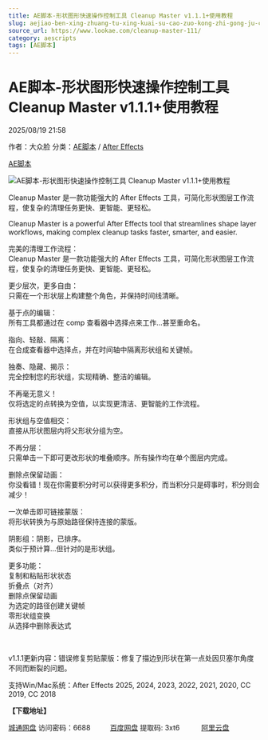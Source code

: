 ```yaml
---
title: AE脚本-形状图形快速操作控制工具 Cleanup Master v1.1.1+使用教程
slug: aejiao-ben-xing-zhuang-tu-xing-kuai-su-cao-zuo-kong-zhi-gong-ju-cleanup-master-v1-1-1-shi-yong-jiao-cheng
source_url: https://www.lookae.com/cleanup-master-111/
category: aescripts
tags: [AE脚本]
---
```

# AE脚本-形状图形快速操作控制工具 Cleanup Master v1.1.1+使用教程

2025/08/19 21:58

作者：大众脸
分类：[AE脚本](https://www.lookae.com/after-effects/aescripts/) / [After Effects](https://www.lookae.com/after-effects/)

[AE脚本](https://www.lookae.com/tag/ae%e8%84%9a%e6%9c%ac/)

![AE脚本-形状图形快速操作控制工具 Cleanup Master v1.1.1+使用教程](https://www.lookae.com/wp-content/uploads/2025/07/Cleanup-Master-.jpg "AE脚本-形状图形快速操作控制工具 Cleanup Master v1.1.1+使用教程-LookAE.com")

Cleanup Master 是一款功能强大的 After Effects 工具，可简化形状图层工作流程，使复杂的清理任务更快、更智能、更轻松。

Cleanup Master is a powerful After Effects tool that streamlines shape layer workflows, making complex cleanup tasks faster, smarter, and easier.

完美的清理工作流程：  
Cleanup Master 是一款功能强大的 After Effects 工具，可简化形状图层工作流程，使复杂的清理任务更快、更智能、更轻松。

更少层次，更多自由：  
只需在一个形状层上构建整个角色，并保持时间线清晰。

基于点的编辑：  
所有工具都通过在 comp 查看器中选择点来工作…甚至重命名。

指向、轻敲、隔离：  
在合成查看器中选择点，并在时间轴中隔离形状组和关键帧。

独奏、隐藏、揭示：  
完全控制您的形状组，实现精确、整洁的编辑。

不再毫无意义！  
仅将选定的点转换为空值，以实现更清洁、更智能的工作流程。

形状组与空值相交：  
直接从形状图层内将父形状分组为空。

不再分层：  
只需单击一下即可更改形状的堆叠顺序。所有操作均在单个图层内完成。

删除点保留动画：  
你没看错！现在你需要积分时可以获得更多积分，而当积分只是碍事时，积分则会减少！

一次单击即可链接蒙版：  
将形状转换为与原始路径保持连接的蒙版。

阴影组：阴影，已排序。  
类似于预计算…但针对的是形状组。

更多功能：  
复制和粘贴形状状态  
折叠点（对齐）  
删除点保留动画  
为选定的路径创建关键帧  
零形状组变换  
从选择中删除表达式

[﻿﻿﻿](http://cloud.video.taobao.com/play/u/null/p/1/e/6/t/1/527762696426.mp4)

v1.1.1更新内容：错误修复剪贴蒙版：修复了描边到形状在第一点处因贝塞尔角度不同而断裂的问题。

支持Win/Mac系统：After Effects 2025, 2024, 2023, 2022, 2021, 2020, CC 2019, CC 2018

**【下载地址】**

[城通网盘](https://url70.ctfile.com/f/2827370-8418439501-1dd507?p=4431) 访问密码：6688          [百度网盘](https://pan.baidu.com/s/1HBgmxNhDEWtlGkLKsQ7_WQ?pwd=3xt6) 提取码: 3xt6           [阿里云盘](https://www.alipan.com/s/2q6bywBuJM9)
